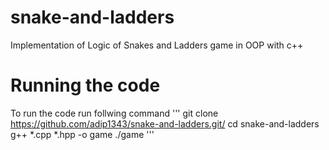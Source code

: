 # snake-and-ladders
Implementation of Logic of Snakes and Ladders game in OOP with c++

# Running the code
To run the code run follwing command
'''
git clone https://github.com/adip1343/snake-and-ladders.git/
cd snake-and-ladders
g++ *.cpp *.hpp -o game
./game
'''
